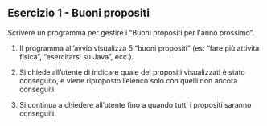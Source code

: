 ## Esercizio 1 - Buoni propositi 

Scrivere un programma per gestire i “Buoni propositi per l'anno prossimo”.

1. Il programma all’avvio visualizza 5 “buoni propositi” (es: “fare più attività fisica”, “esercitarsi su Java”, ecc.).

2. Si chiede all’utente di indicare quale dei propositi visualizzati è stato conseguito, e viene riproposto l’elenco solo con quelli non ancora conseguiti.

3. Si continua a chiedere all’utente fino a quando tutti i propositi saranno conseguiti.